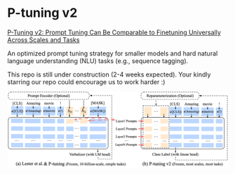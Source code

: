 # P-tuning v2

[P-Tuning v2: Prompt Tuning Can Be Comparable to Finetuning Universally Across Scales and Tasks](https://arxiv.org/abs/2110.07602)

An optimized prompt tuning strategy for smaller models and hard natural language understanding (NLU) tasks (e.g., sequence tagging).

This repo is still under construction (2-4 weeks expected). Your kindly starring our repo could encourage us to work harder :)

![](P-tuning-v2-new.png)
